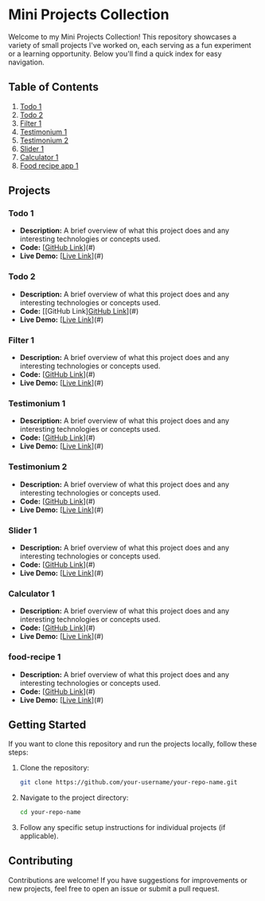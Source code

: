 
# Mini Projects Collection

Welcome to my Mini Projects Collection! This repository showcases a variety of small projects I've worked on, each serving as a fun experiment or a learning opportunity. Below you'll find a quick index for easy navigation.

## Table of Contents

1. [Todo 1](#todo-1)
2. [Todo 2](#todo-2)
3. [Filter 1](#Filter-1)
4. [Testimonium 1](#testimonium-1)
5. [Testimonium 2](#testimonium-2)
6. [Slider 1](#slider-1)
7. [Calculator 1](#calculator-1)
8. [Food recipe app 1](#food-recipe-1)


## Projects

### Todo 1
- **Description:** A brief overview of what this project does and any interesting technologies or concepts used.
- **Code:** [[GitHub Link](https://github.com/mustafizurm/javascript_mini_projects/tree/main/1-todo/1-project)](#)
- **Live Demo:** [[Live Link](https://4-all-javascript-mini-projects.netlify.app/1-todo/1-project/)](#)

### Todo 2
- **Description:** A brief overview of what this project does and any interesting technologies or concepts used.
- **Code:** [[GitHub Link][GitHub Link](https://github.com/mustafizurm/javascript_mini_projects/tree/main/1-todo/2-project)](#)
- **Live Demo:** [[Live Link](https://4-all-javascript-mini-projects.netlify.app/1-todo/2-project/)](#)

### Filter 1
- **Description:** A brief overview of what this project does and any interesting technologies or concepts used.
- **Code:** [[GitHub Link](https://github.com/mustafizurm/javascript_mini_projects/tree/main/2-filter/1-project)](#)
- **Live Demo:** [[Live Link](https://4-all-javascript-mini-projects.netlify.app/2-filter/1-project/)](#)

### Testimonium 1
- **Description:** A brief overview of what this project does and any interesting technologies or concepts used.
- **Code:** [[GitHub Link](https://github.com/mustafizurm/javascript_mini_projects/tree/main/3-testimonium/1-project)](#)
- **Live Demo:** [[Live Link](https://4-all-javascript-mini-projects.netlify.app/3-testimonium/1-project/)](#)

### Testimonium 2
- **Description:** A brief overview of what this project does and any interesting technologies or concepts used.
- **Code:** [[GitHub Link](https://github.com/mustafizurm/javascript_mini_projects/tree/main/3-testimonium/2-project)](#)
- **Live Demo:** [[Live Link](https://4-all-javascript-mini-projects.netlify.app/3-testimonium/2-project/)](#) 

 ### Slider 1
- **Description:** A brief overview of what this project does and any interesting technologies or concepts used.
- **Code:** [[GitHub Link](https://github.com/mustafizurm/javascript_mini_projects/tree/main/4-slider/1-project)](#)
- **Live Demo:** [[Live Link](https://4-all-javascript-mini-projects.netlify.app/4-slider/1-project)](#)

 ### Calculator 1
- **Description:** A brief overview of what this project does and any interesting technologies or concepts used.
- **Code:** [[GitHub Link](https://github.com/mustafizurm/javascript_mini_projects/tree/main/5-calculator/1-project)](#)
- **Live Demo:** [[Live Link](https://4-all-javascript-mini-projects.netlify.app/5-calculator/1-project/)](#) 

 ### food-recipe 1
- **Description:** A brief overview of what this project does and any interesting technologies or concepts used.
- **Code:** [[GitHub Link](https://github.com/mustafizurm/javascript_mini_projects/tree/main/5-calculator/1-project)](#)
- **Live Demo:** [[Live Link](https://4-all-javascript-mini-projects.netlify.app/5-calculator/1-project/)](#) 

## Getting Started

If you want to clone this repository and run the projects locally, follow these steps:

1. Clone the repository:
   ```bash
   git clone https://github.com/your-username/your-repo-name.git
   ```

2. Navigate to the project directory:
   ```bash
   cd your-repo-name
   ```

3. Follow any specific setup instructions for individual projects (if applicable).

## Contributing

Contributions are welcome! If you have suggestions for improvements or new projects, feel free to open an issue or submit a pull request.
